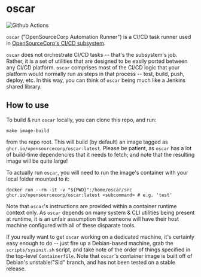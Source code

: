 # oscar

<!-- badges: start -->
![Github Actions](https://github.com/opensourcecorp/oscar/actions/workflows/main.yaml/badge.svg)
<!-- badges: end -->

`oscar` ("OpenSourceCorp Automation Runner") is a CI/CD task runner used in
[OpenSourceCorp's CI/CD subsystem](https://github.com/opensourcecorp/osc-infra/tree/main/cicd).

`oscar` does not orchestrate CI/CD tasks -- that's the subsystem's job. Rather,
it is a set of utilities that are designed to be easily ported between any CI/CD
platform. `oscar` comprises most of the CI/CD logic that your platform would
normally run as steps in that process -- test, build, push, deploy, etc. In this
way, you can think of `oscar` being much like a Jenkins shared library.

## How to use

To build & run `oscar` locally, you can clone this repo, and run:

    make image-build

from the repo root. This will build (by default) an image tagged as
`ghcr.io/opensourcecorp/oscar:latest`. Please be patient, as `oscar` has a lot
of build-time dependencies that it needs to fetch; and note that the resulting
image will be quite large!

To actually run `oscar`, you will need to run the image's container with your
local folder mounted to it:

    docker run --rm -it -v "${PWD}":/home/oscar/src ghcr.io/opensourcecorp/oscar:latest <subcommand> # e.g. 'test'

Note that `oscar`'s instructions are provided within a container runtime context
only. As `oscar` depends on many system & CLI utilities being present at
runtime, it is an unfair assumption that someone will have their host machine
configured with all of these disparate tools.

If you really want to get `oscar` working on a dedicated machine, it's certainly
easy enough to do -- just fire up a Debian-based machine, grab the
`scripts/sysinit.sh` script, and take note of the order of things specified in
the top-level `Containerfile`. Note that `oscar`'s container image is built off
of Debian's unstable/"Sid" branch, and has not been tested on a stable release.
